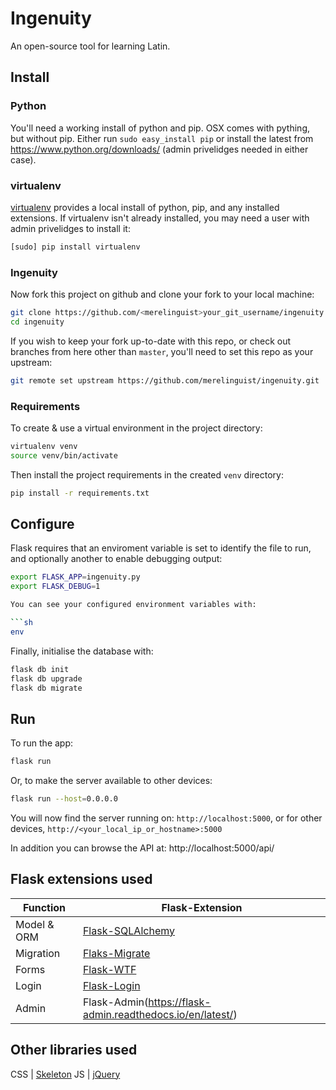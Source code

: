 # Ingenuity

An open-source tool for learning Latin.

## Install

### Python

You'll need a working install of python and pip. OSX comes with pything, but without pip.
Either run `sudo easy_install pip` or install the latest from https://www.python.org/downloads/ (admin privelidges needed in either case).

### virtualenv

[virtualenv](https://virtualenv.pypa.io/en/stable/) provides a local install of python, pip, and any installed extensions.
If virtualenv isn't already installed, you may need a user with admin privelidges to install it:

```sh
[sudo] pip install virtualenv
```

### Ingenuity

Now fork this project on github and clone your fork to your local machine:

```sh
git clone https://github.com/<merelinguist>your_git_username/ingenuity.git
cd ingenuity
```

If you wish to keep your fork up-to-date with this repo, or check out branches from here other  than `master`,
you'll need to set this repo as your upstream:

```sh
git remote set upstream https://github.com/merelinguist/ingenuity.git
```

### Requirements

To create & use a virtual environment in the project directory:

```sh
virtualenv venv
source venv/bin/activate
```

Then install the project requirements in the created `venv` directory:

```sh
pip install -r requirements.txt
```

## Configure

Flask requires that an enviroment variable is set to identify the file to run,
and optionally another to enable debugging output:

```sh
export FLASK_APP=ingenuity.py
export FLASK_DEBUG=1

You can see your configured environment variables with:

```sh
env
```

Finally, initialise the database with:

```sh
flask db init
flask db upgrade
flask db migrate
```

## Run

To run the app:

```sh
flask run
```

Or, to make the server available to other devices:

```sh
flask run --host=0.0.0.0
```

You will now find the server running on: `http://localhost:5000`, or for other devices, `http://<your_local_ip_or_hostname>:5000`

In addition you can browse the API at:
http://localhost:5000/api/


## Flask extensions used

Function            | Flask-Extension
------------------- | -----------------------
Model & ORM         | [Flask-SQLAlchemy](http://flask-sqlalchemy.pocoo.org/latest/)
Migration           | [Flaks-Migrate](http://flask-migrate.readthedocs.io/en/latest/)
Forms               | [Flask-WTF](https://flask-wtf.readthedocs.org/en/latest/)
Login               | [Flask-Login](https://flask-login.readthedocs.org/en/latest/)
Admin               | Flask-Admin(https://flask-admin.readthedocs.io/en/latest/)

## Other libraries used
CSS | [Skeleton](http://getskeleton.com/)
JS  | [jQuery](https://jquery.com/)
